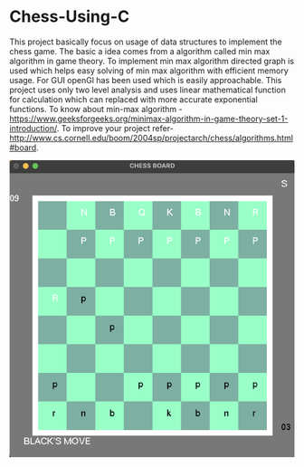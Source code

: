 # Chess-Using-C
This project basically focus on usage of data structures to implement the chess game. The basic a idea comes from a algorithm called min max algorithm in game theory. To implement min max algorithm directed graph is used which helps easy solving of min max algorithm with efficient memory usage.
For GUI openGl has been used which is easily approachable.
This project uses only two level analysis and uses linear mathematical function for calculation which can replaced with more accurate exponential functions.
To know about min-max algorithm -https://www.geeksforgeeks.org/minimax-algorithm-in-game-theory-set-1-introduction/.
To improve your project refer-http://www.cs.cornell.edu/boom/2004sp/projectarch/chess/algorithms.html#board.

!['Chess GUI'](./board.png)